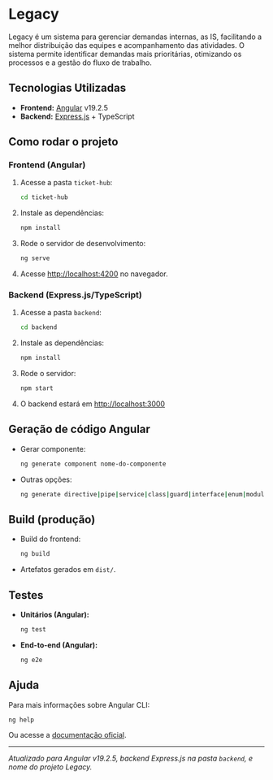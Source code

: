 # Legacy

Legacy é um sistema para gerenciar demandas internas, as IS, facilitando a melhor distribuição das equipes e acompanhamento das atividades. O sistema permite identificar demandas mais prioritárias, otimizando os processos e a gestão do fluxo de trabalho.

## Tecnologias Utilizadas

- **Frontend:** [Angular](https://angular.io/) v19.2.5
- **Backend:** [Express.js](https://expressjs.com/) + TypeScript

## Como rodar o projeto

### Frontend (Angular)

1. Acesse a pasta `ticket-hub`:
    ```bash
    cd ticket-hub
    ```
2. Instale as dependências:
    ```bash
    npm install
    ```
3. Rode o servidor de desenvolvimento:
    ```bash
    ng serve
    ```
4. Acesse [http://localhost:4200](http://localhost:4200) no navegador.

### Backend (Express.js/TypeScript)

1. Acesse a pasta `backend`:
    ```bash
    cd backend
    ```
2. Instale as dependências:
    ```bash
    npm install
    ```
3. Rode o servidor:
    ```bash
    npm start
    ```
4. O backend estará em [http://localhost:3000](http://localhost:3000)

## Geração de código Angular

- Gerar componente:
    ```bash
    ng generate component nome-do-componente
    ```
- Outras opções:
    ```bash
    ng generate directive|pipe|service|class|guard|interface|enum|module
    ```

## Build (produção)

- Build do frontend:
    ```bash
    ng build
    ```
- Artefatos gerados em `dist/`.

## Testes

- **Unitários (Angular):**
    ```bash
    ng test
    ```
- **End-to-end (Angular):**
    ```bash
    ng e2e
    ```

## Ajuda

Para mais informações sobre Angular CLI:  
```bash
ng help
```
Ou acesse a [documentação oficial](https://angular.io/cli).

---

*Atualizado para Angular v19.2.5, backend Express.js na pasta `backend`, e nome do projeto Legacy.*
